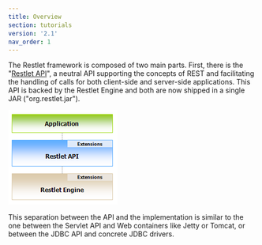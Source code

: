```yaml
---
title: Overview
section: tutorials
version: '2.1'
nav_order: 1
---
```

The Restlet framework is composed of two main parts. First, there is the
"[Restlet API](/learn/javadocs/2.1/jse/api/)", a neutral API supporting
the concepts of REST and facilitating the handling of calls for both
client-side and server-side applications. This API is backed by the
Restlet Engine and both are now shipped in a single JAR
("org.restlet.jar").

![](images/tutorial01.png)

This separation between the API and the implementation is similar to the
one between the Servlet API and Web containers like Jetty or Tomcat, or
between the JDBC API and concrete JDBC drivers.
